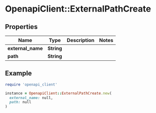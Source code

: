 # OpenapiClient::ExternalPathCreate

## Properties

| Name | Type | Description | Notes |
| ---- | ---- | ----------- | ----- |
| **external_name** | **String** |  |  |
| **path** | **String** |  |  |

## Example

```ruby
require 'openapi_client'

instance = OpenapiClient::ExternalPathCreate.new(
  external_name: null,
  path: null
)
```

